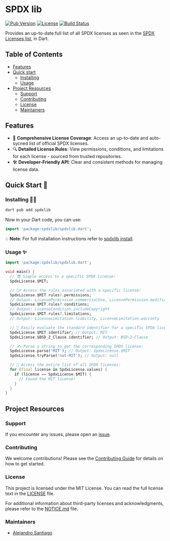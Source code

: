 # SPDX lib

[![Pub Version](https://img.shields.io/pub/v/spdxlib)](https://pub.dev/packages/spdxlib)
[![License](https://img.shields.io/github/license/alestiago/license_lens)](https://github.com/alestiago/license_lens/blob/main/packages/spdxlib/LICENSE)
[![Build Status](https://img.shields.io/github/actions/workflow/status/alestiago/license_lens/spdxlib.yaml)](https://github.com/alestiago/license_lens/actions/workflows/spdxlib.yaml)

Provides an up-to-date full list of all SPDX licenses as seen in the [SPDX Licenses list](https://spdx.org/licenses/), in Dart.

## Table of Contents

- [Features](#features)
- [Quick start](#quick-start-)
  - [Installing](#installing-)
  - [Usage](#usage-)
- [Project Resources](#project-resources)
  - [Support](#support)
  - [Contributing](#contributing)
  - [License](#license)
  - [Maintainers](#maintainers)

## Features

- 📜 **Comprehensive License Coverage**: Access an up-to-date and auto-sycned list of official SPDX licenses.
- 🔍 **Detailed License Rules**: View permissions, conditions, and limitations for each license - sourced from trusted repositories.
- 🛠️ **Developer-Friendly API**: Clear and consistent methods for managing license data.

## Quick Start 🚀

### Installing 🧑‍💻

```dart
dart pub add spdxlib
```

Now in your Dart code, you can use:

```dart
import 'package:spdxlib/spdxlib.dart';
```

💡 **Note**: For full installation instructions refer to [spdxlib install](https://pub.dev/packages/spdxlib/install).

### Usage ✨

```dart
import 'package:spdxlib/spdxlib.dart';

void main() {
  // 😎 Simple access to a specific SPDX license:
  SpdxLicense.$MIT;

  // 👮‍♂️ Access the rules associated with a specific license:
  SpdxLicense.$MIT.rules?.permissions;
  // Output: LicensePermission.commercialUse, LicensePermission.modifications, ...
  SpdxLicense.$MIT.rules?.conditions;
  // Output: LicenseCondition.includeCopyright
  SpdxLicense.$MIT.rules?.limitations;
  // Output: LicenseLimitation.liability, LicenseLimitation.warranty

  // 🪪 Easily evaluate the standard identifier for a specific SPDX license:
  SpdxLicense.$MIT.identifier; // Output: MIT
  SpdxLicense.$BSD_2_Clause.identifier; // Output: BSD-2-Clause

  // ✍️ Parse a string to get the corresponding SPDX license:
  SpdxLicense.parse('MIT'); // Output: SpdxLicense.$MIT
  SpdxLicense.tryParse('not-MIT'); // Output: null

  // 📜 Access the entire list of all SPDX licenses:
  for (final license in SpdxLicense.values) {
    if (license == SpdxLicense.$MIT) {
      // Found the MIT license!
    }
  }
}

```

## Project Resources

### Support

If you encounter any issues, please open an [issue](https://github.com/alestiago/license_lens/issues).

### Contributing

We welcome contributions! Please see the [Contributing Guide](./CONTRIBUTING.md) for details on how to get started.

### License

This project is licensed under the MIT License. You can read the full license text in the [LICENSE](./LICENSE) file.

For additional information about third-party licenses and acknowledgments, please refer to the [NOTICE.md](./NOTICE.md) file.

### Maintainers

- [Alejandro Santiago](https://github.com/alestiago)

